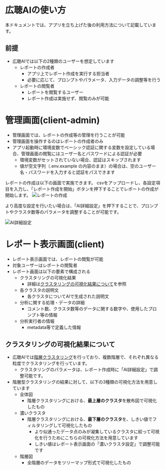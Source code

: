 # 広聴AIの使い方
本ドキュメントでは、アプリを立ち上げた後の利用方法について記載しています。

## 前提
* 広聴AIでは以下の2種類のユーザーを想定しています
  * レポートの作成者
    * アプリ上でレポート作成を実行する担当者
    * 必要に応じて、プロンプトやパラメータ、入力データの調整等を行う
  * レポートの閲覧者
    * レポートを閲覧するユーザー
    * レポート作成は実施せず、閲覧のみが可能

# 管理画面(client-admin)
* 管理画面では、レポートの作成等の管理を行うことが可能
* 管理画面を操作するのはレポートの作成者のみ
* アプリ起動時に環境変数でベーシック認証に関する変数を設定している場合、管理画面の閲覧にはユーザー名とパスワードによる認証が必要
  * 環境変数がセットされていない場合、認証はスキップされます
  * 値が空文字列（.env.example の内容のまま）の場合は、空のユーザー名・パスワードを入力すると認証をパスできます


レポートの作成は以下の画面で実施できます。
csvをアップロードし、各設定項目を入力し、「レポート作成を開始」ボタンを押下することでレポートの作成が開始します。
  ![レポートの作成](./images/create_report.png)

より高度な設定を行いたい場合は、「AI詳細設定」を押下することで、プロンプトやクラスタ数等のパラメータを調整することが可能です。

  ![AI詳細設定](./images/ai_advanced_settings.png)



# レポート表示画面(client)
* レポート表示画面では、レポートの閲覧が可能
* 対象ユーザーはレポートの閲覧者
* レポート画面は以下の要素で構成される
  * クラスタリングの可視化結果
    * 詳細は[クラスタリングの可視化結果について](#クラスタリングの可視化結果について)を参照
  * 各クラスタの説明文
    * 各クラスタについてAIで生成された説明文
  * 分析に関する処理・データの詳細
    * コメント数、クラスタ数等のデータに関する数字や、使用したプロンプト等の情報
  * 分析実行者の情報
    * metadata等で定義した情報

## クラスタリングの可視化結果について
* 広聴AIでは[階層クラスタリング](https://en.wikipedia.org/wiki/Hierarchical_clustering)を行っており、複数階層で、それぞれ異なる粒度でクラスタリングを行っています。
  * クラスタリングのパラメータは、レポート作成時に「AI詳細設定」で調整可能です。
* 階層型クラスタリングの結果に対して、以下の3種類の可視化方法を用意しています
  * 全体図
    * 階層クラスタリングにおける、**最上層のクラスタ**を散布図で可視化したもの
  * 濃いクラスタ
    * 階層クラスタリングにおける、**最下層のクラスタ**を、しきい値でフィルタリングして可視化したもの
      * より似通ったデータ点のみが凝集しているクラスタに絞って可視化を行うためにこちらの可視化方法を用意しています
      * しきい値はレポート表示画面の「濃いクラスタ設定」で調整可能です
  * 階層図
    * 全階層のデータをツリーマップ形式で可視化したもの






  
